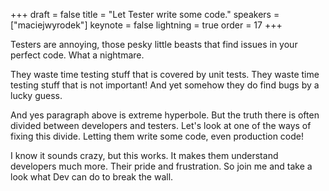+++
draft = false
title = "Let Tester write some code."
speakers = ["maciejwyrodek"]
keynote = false
lightning = true
order = 17
+++

Testers are annoying, those pesky little beasts that find issues in your perfect code. What a nightmare.

They waste time testing stuff that is covered by unit tests. They waste time testing stuff that is not important! And yet somehow they do find bugs by a lucky guess.

And yes paragraph above is extreme hyperbole. But the truth there is often divided between developers and testers. Let's look at one of the ways of fixing this divide. Letting them write some code, even production code! 

I know it sounds crazy, but this works. It makes them understand developers much more. Their pride and frustration. 
So join me and take a look what Dev can do to break the wall.